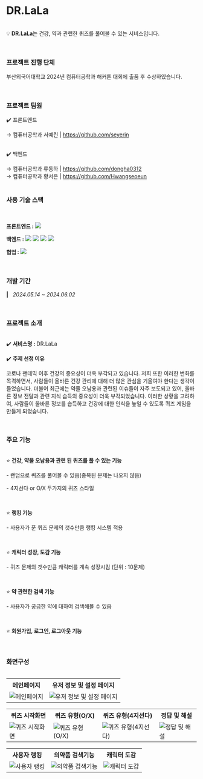 <div>
    <h1>DR.LaLa</h1>
    <h6></h6>
    <div>
        <p>💡 <b>DR.LaLa</b>는 건강, 약과 관련한 퀴즈를 풀어볼 수 있는 서비스입니다.</p>
    </div>
    <br>
     <div>
        <h3>프로젝트 진행 단체</h3>
        <p>부산외국어대학교 2024년 컴퓨터공학과 해커톤 대회에 출품 후 수상하였습니다.</p>
    </div>
    <br>
    <div>
        <h3>프로젝트 팀원</h3>
        <p>✔️ 프론트엔드</p>
        → 컴퓨터공학과 서예린 | <a href="https://github.com/seyerin">https://github.com/seyerin</a>
        <br>
        <br>
        <p>✔️ 백엔드</p>
        → 컴퓨터공학과 류동하 | <a href="https://github.com/dongha0312">https://github.com/dongha0312</a><br>
        → 컴퓨터공학과 황서은 | <a href="https://github.com/Hwangseoeun">https://github.com/Hwangseoeun</a>
    </div>
    <br>
    <div>
        <h3>사용 기술 스택</h3><br>
        <p>
            <b>프론트엔드 : </b>
            <img src="https://img.shields.io/badge/React-FFDE44?style=for-the-badge&logo=React&logoColor=white" />
            <img src="https://img.shields.io/badge/styled--components-FF4C4C?style=for-the-badge&logo=styled-components&logoColor=white" alt=""/>
        </p>
        <p>
            <b>백엔드 : </b>
            <img src="https://img.shields.io/badge/Java-ED8B00?style=for-the-badge&logo=java&logoColor=white">
            <img src="https://img.shields.io/badge/SpringBoot-6DB33F?style=for-the-badge&logo=SpringBoot&logoColor=white">
            <img src="https://img.shields.io/badge/MySQL-4479A1?style=for-the-badge&logo=MySQL&logoColor=white">
            <img src="https://img.shields.io/badge/JPA(Hibernate)-59666C?style=for-the-badge&logo=hibernate&logoColor=white">
        </p>
        <p>
            <b>협업 : </b>
            <img src="https://img.shields.io/badge/notion-000000?style=for-the-badge&logo=notion&logoColor=white">
        </p>
    </div>
     <br>
    <div>
        <h3>개발 기간</h3>
        <p><b>|</b>&nbsp;&nbsp;&nbsp;<i>2024.05.14 ~ 2024.06.02</i></p>
    </div>
    <br>
    <div>
        <h3>프로젝트 소개</h3>
        <h6></h6>
        <div>
            <p>✔️ <b>서비스명 : </b>DR.LaLa</p>
        </div>
        <div>
            <p>✔️ <b>주제 선정 이유</b></p>
            <p>코로나 팬데믹 이후 건강의 중요성이 더욱 부각되고 있습니다. 저희 또한 이러한 변화를 목격하면서, 사람들이 올바른 건강 관리에 대해 더 많은 관심을 기울여야 한다는 생각이 들었습니다. 더불어 최근에는 약물 오남용과 관련된 이슈들이 자주 보도되고 있어, 올바른 정보 전달과 관련 지식 습득의 중요성이 더욱 부각되었습니다. 이러한 상황을 고려하여, 사람들이 올바른 정보를 습득하고 건강에 대한 인식을 높일 수 있도록 퀴즈 게임을 만들게 되었습니다.</p>
            <br>
            <h3>주요 기능</h3>
        <h6></h6>
        <div>
            <p>⭐️ <b>건강, 약물 오남용과 관련 된 퀴즈를 풀 수 있는 기능</b></p>
            <p>- 랜덤으로 퀴즈를 풀어볼 수 있음(중복된 문제는 나오지 않음)</p>
            <p>- 4지선다 or O/X 두가지의 퀴즈 스타일</p>
        </div>
        <br>
        <div>
            <p>⭐️ <b>랭킹 기능</b></p>
            <p>- 사용자가 푼 퀴즈 문제의 갯수만큼 랭킹 시스템 적용</p>
        </div>
        <br>
        <div>
            <p>⭐️ <b>캐릭터 성장, 도감 기능</b></p>
            <p>- 퀴즈 문제의 갯수만큼 캐릭터를 계속 성장시킴 (단위 : 10문제)</p>
        </div>
        <br>
        <div>
            <p>⭐️ <b>약 관련한 검색 기능</b></p>
            <p>- 사용자가 궁금한 약에 대하여 검색해볼 수 있음</p>
        </div>
        <br>
        <div>
            <p>⭐️ <b>회원가입, 로그인, 로그아웃 기능</b></p>
        </div>        
    </div>
    <br>
    <div>
        <h3>화면구성</h3>
        <h6></h6>
        <table>
            <tr>
                <th>메인페이지</th>
                <th>유저 정보 및 설정 페이지</th>
            </tr>
            <tr>
                <td><img alt="메인페이지" src="https://github.com/DR-LaLa/.github/assets/129192366/eaf41a5b-7257-4038-b379-c7c9a5a5760a"></td>
                <td><img alt="유저 정보 및 설정 페이지" src="https://github.com/DR-LaLa/.github/assets/129192366/42206ee7-8c6a-4a36-b5c5-a29e507db8db"></td>
            </tr>
        </table>
        <table>
            <tr>
                <th>퀴즈 시작화면</th>
                <th>퀴즈 유형(O/X)</th>
                <th>퀴즈 유형(4지선다)</th>
                <th>정답 및 해설</th>
            </tr>
            <tr>
                <td><img alt="퀴즈 시작화면" src="https://github.com/DR-LaLa/.github/assets/129192366/d9c23880-1756-4710-a3d8-a464013e4677"></td>
                <td><img alt="퀴즈 유형(O/X)" src="https://github.com/DR-LaLa/.github/assets/129192366/07360785-de24-4b94-9b92-a340486bb84d"></td>
                <td><img alt="퀴즈 유형(4지선다)" src="https://github.com/DR-LaLa/.github/assets/129192366/3bbe8374-2ae5-4953-b330-dd924f09f368"></td>
                <td><img alt="정답 및 해설" src="https://github.com/DR-LaLa/.github/assets/129192366/20a10359-a68d-4ae7-81bc-cd2e24dfb944"></td>
            </tr>
        </table>
        <table>
            <tr>
                <th>사용자 랭킹</th>
                <th>의약품 검색기능</th>
                <th>캐릭터 도감</th>
            </tr>
            <tr>
                <td><img alt="사용자 랭킹" src="https://github.com/DR-LaLa/.github/assets/129192366/9f77a75d-9d72-4b07-9641-fd4ab6bde50c"></td>
                <td><img alt="의약품 검색기능" src="https://github.com/DR-LaLa/.github/assets/129192366/11a2ccb0-9721-4052-b5fd-07be635a9383"></td>
                <td><img alt="캐릭터 도감" src="https://github.com/DR-LaLa/.github/assets/129192366/c4d49554-e622-489a-8336-bf942002614e"></td>
            </tr>
        </table>
    </div>
</div>
